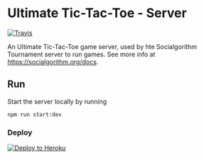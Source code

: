 # Ultimate Tic-Tac-Toe - Server

[![Travis](https://img.shields.io/travis/socialgorithm/ultimate-ttt.svg)](https://travis-ci.org/socialgorithm/ultimate-ttt)

An Ultimate Tic-Tac-Toe game server, used by hte Socialgorithm Tournament server to run games. See more info at https://socialgorithm.org/docs.

## Run

Start the server locally by running

```
npm run start:dev
```

### Deploy

[![Deploy to Heroku](https://www.herokucdn.com/deploy/button.svg)](https://heroku.com/deploy?template=https://github.com/socialgorithm/ultimate-ttt/tree/master)
